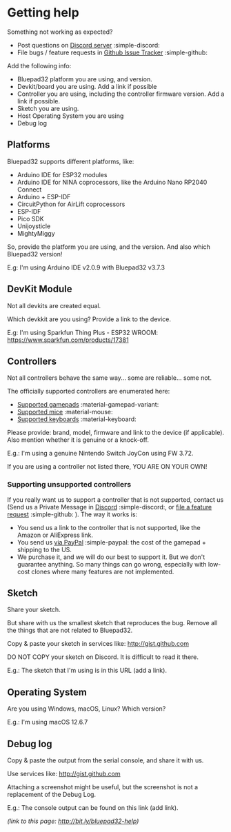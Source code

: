 # Getting help

Something not working as expected?

* Post questions on [Discord server][discord_server] :simple-discord:
* File bugs / feature requests in [Github Issue Tracker][github_issue_tracker] :simple-github:

Add the following info:

* Bluepad32 platform you are using, and version.
* Devkit/board you are using. Add a link if possible
* Controller you are using, including the controller firmware version. Add a link if possible.
* Sketch you are using.
* Host Operating System you are using
* Debug log

[github_issue_tracker]: https://github.com/ricardoquesada/bluepad32/issues

## Platforms

Bluepad32 supports different platforms, like:

* Arduino IDE for ESP32 modules
* Arduino IDE for NINA coprocessors, like the Arduino Nano RP2040 Connect
* Arduino + ESP-IDF
* CircuitPython for AirLift coprocessors
* ESP-IDF
* Pico SDK
* Unijoysticle
* MightyMiggy

So, provide the platform you are using, and the version. And also which Bluepad32 version!

E.g: I'm using Arduino IDE v2.0.9 with Bluepad32 v3.7.3

## DevKit Module

Not all devkits are created equal.

Which devkkit are you using? Provide a link to the device.

E.g: I'm using Sparkfun Thing Plus - ESP32 WROOM: <https://www.sparkfun.com/products/17381>

## Controllers

Not all controllers behave the same way... some are reliable... some not.

The officially supported controllers are enumerated here:

* [Supported gamepads][supported_gamepads] :material-gamepad-variant:
* [Supported mice][supported_mice] :material-mouse:
* [Supported keyboards][supported_keyboards] :material-keyboard:

Please provide: brand, model, firmware and link to the device (if applicable).
Also mention whether it is genuine or a knock-off.

E.g.: I'm using a genuine Nintendo Switch JoyCon using FW 3.72.

If you are using a controller not listed there, YOU ARE ON YOUR OWN!

### Supporting unsupported controllers

If you really want us to support a controller that is not supported, contact us (Send us a Private Message in
[Discord][discord_server] :simple-discord:, or [file a feature request][github_bug] :simple-github: ). The way it works is:

* You send us a link to the controller that is not supported, like the Amazon or AliExpress link.
* You send us [via PayPal][paypal] :simple-paypal: the cost of the gamepad + shipping to the US.
* We purchase it, and we will do our best to support it. But we don't guarantee anything. So many things can go
  wrong, especially with low-cost clones where many features are not implemented.

[supported_gamepads]: ../supported_gamepads/
[supported_mice]: ../supported_mice/
[supported_keyboards]: ../supported_keyboards/
[paypal]: https://www.paypal.com/paypalme/RicardoQuesada
[github_bug]: https://github.com/ricardoquesada/bluepad32/issues

## Sketch

Share your sketch.

But share with us the smallest sketch that reproduces the bug. Remove all the things that are not related to Bluepad32.

Copy & paste your sketch in services like: <http://gist.github.com>

DO NOT COPY your sketch on Discord. It is difficult to read it there.

E.g.: The sketch that I'm using is in this URL (add a link).

## Operating System

Are you using Windows, macOS, Linux? Which version?

E.g.: I'm using macOS 12.6.7

## Debug log

Copy & paste the output from the serial console, and share it with us.

Use services like: <http://gist.github.com>

Attaching a screenshot might be useful, but the screenshot is not a replacement of the Debug Log.

E.g.: The console output can be found on this link (add link).

*(link to this page: <http://bit.ly/bluepad32-help>)*

[discord_server]: https://discord.gg/r5aMn6Cw5q

